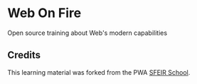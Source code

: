 # Web On Fire

Open source training about Web's modern capabilities

## Credits

This learning material was forked from the PWA [SFEIR School](https://github.com/sfeir-open-source/sfeir-school-pwa).
